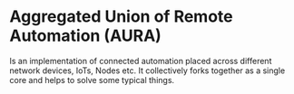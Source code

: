 # Aggregated Union of Remote Automation (AURA)
Is an implementation of connected automation placed across different network devices, IoTs, Nodes etc.
It collectively forks together as a single core and helps to solve some typical things.
